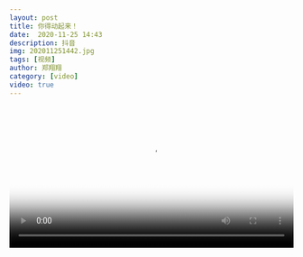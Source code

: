 ```yaml
---
layout: post
title: 你得动起来！
date:  2020-11-25 14:43
description: 抖音
img: 202011251442.jpg
tags: [视频]
author: 郑翔翔
category: [video]
video: true
---
```

<video controls loop preload="auto" poster="/assets/img/202011251442.jpg" width="100%" src="https://oss.xnan.top/%E5%B8%85%E5%93%A5%E8%A7%86%E9%A2%91/%E9%83%91%E7%BF%94%E7%BF%94/%E4%BD%A0%E5%BE%97%E5%8A%A8%E8%B5%B7%E6%9D%A5%EF%BC%81.mp4"></video>
